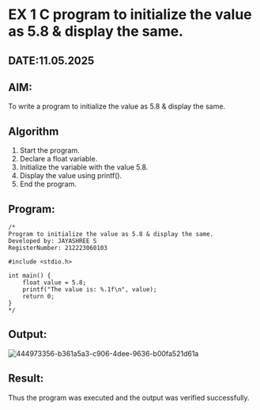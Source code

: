 # EX 1 C program to initialize the value as 5.8 & display the same.
## DATE:11.05.2025
## AIM:
To write a program to initialize the value as 5.8 & display the same.

## Algorithm
1. Start the program.
2. Declare a float variable.
3. Initialize the variable with the value 5.8.
4. Display the value using printf(). 
5. End the program.

## Program:
```
/*
Program to initialize the value as 5.8 & display the same.
Developed by: JAYASHREE S
RegisterNumber: 212223060103

#include <stdio.h>

int main() {
    float value = 5.8;
    printf("The value is: %.1f\n", value);
    return 0;
} 
*/
```

## Output:
![444973356-b361a5a3-c906-4dee-9636-b00fa521d61a](https://github.com/user-attachments/assets/59e6b9d7-83ee-4a66-8a65-d8d12a15016e)



## Result:
Thus the program was executed and the output was verified successfully.
